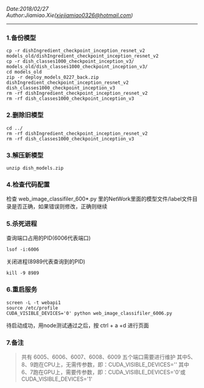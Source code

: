 _Date:2018/02/27_<br/>
_Author:Jiamiao.Xie(xiejiamiao0326@hotmail.com)_

***

### 1.备份模型
``` shell
cp -r dishIngredient_checkpoint_inception_resnet_v2 models_old/dishIngredient_checkpoint_inception_resnet_v2
cp -r dish_classes1000_checkpoint_inception_v3/ models_old/dish_classes1000_checkpoint_inception_v3/
cd models_old
zip -r deploy_models_0227_back.zip dishIngredient_checkpoint_inception_resnet_v2 dish_classes1000_checkpoint_inception_v3
rm -rf dishIngredient_checkpoint_inception_resnet_v2
rm -rf dish_classes1000_checkpoint_inception_v3
```

### 2.删除旧模型
``` shell
cd ../
rm -rf dishIngredient_checkpoint_inception_resnet_v2
rm -rf dish_classes1000_checkpoint_inception_v3
```

### 3.解压新模型
``` shell
unzip dish_models.zip
```

### 4.检查代码配置

检查 web_image_classifiler_600*.py 里的NetWork里面的模型文件/label文件目录是否正确，如果错误则修改，正确则继续

### 5.杀死进程
查询端口占用的PID(6006代表端口)
``` shell
lsof -i:6006
```
关闭进程(8989代表查询到的PID)
```shell
kill -9 8989
```

### 6.重启服务
```shell
screen -L -t webapi1
source /etc/profile
CUDA_VISIBLE_DEVICES='0' python web_image_classifiler_6006.py
```
待启动成功，用node测试通过之后，按 ctrl + a +d 进行页面


### 7.备注
> 共有 6005、6006、6007、6008、6009 五个端口需要进行维护
其中5、8、9跑在CPU上，无需传参数，即：CUDA_VISIBLE_DEVICES=''
其中6、7跑在GPU上，需要传参数，即：CUDA_VISIBLE_DEVICES='0'或CUDA_VISIBLE_DEVICES='1'